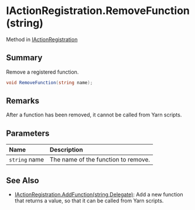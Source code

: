 # IActionRegistration.RemoveFunction(string)

Method in [IActionRegistration](/docs/api/csharp/yarn.unity.iactionregistration.md)

## Summary


Remove a registered function.


```csharp
void RemoveFunction(string name);
```

## Remarks


After a function has been removed, it cannot be called from
Yarn scripts.


## Parameters

|Name|Description|
|:---|:---|
|`string` name|The name of the function to remove.|

## See Also

* [IActionRegistration.AddFunction\(string,Delegate\)](/docs/api/csharp/yarn.unity.iactionregistration.addfunction.md): Add a new function that returns a value, so that it can be called from Yarn scripts.

